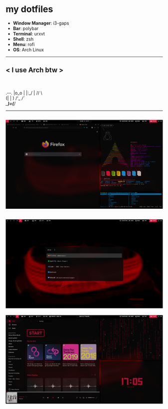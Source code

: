 # my dotfiles

- **Window Manager**: i3-gaps
- **Bar**: polybar
- **Terminal**: urxvt
- **Shell**: zsh
- **Menu**: rofi
- **OS**: Arch Linux

 ________________ 
< I use Arch btw >
 ---------------- 
   \
    \
        .--.
       |o_o |
       |:_/ |
      //   \ \
     (|     | )
    /'\_   _/`\
    \___)=(___/


---
![Screenshot](https://github.com/089kili/dotfiles/blob/master/themes/screenshots/Screenshot1.png)
---
![Screenshot](https://github.com/089kili/dotfiles/blob/master/themes/screenshots/Screenshot2.png)
---
![Screenshot](https://github.com/089kili/dotfiles/blob/master/themes/screenshots/Screenshot3.png)
